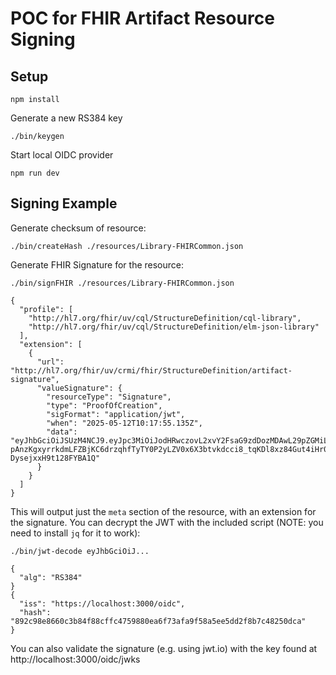 # POC for FHIR Artifact Resource Signing

## Setup

```
npm install
```

Generate a new RS384 key

```
./bin/keygen
```

Start local OIDC provider

```
npm run dev
```

## Signing Example

Generate checksum of resource:

```
./bin/createHash ./resources/Library-FHIRCommon.json
```

Generate FHIR Signature for the resource:

```
./bin/signFHIR ./resources/Library-FHIRCommon.json

{
  "profile": [
    "http://hl7.org/fhir/uv/cql/StructureDefinition/cql-library",
    "http://hl7.org/fhir/uv/cql/StructureDefinition/elm-json-library"
  ],
  "extension": [
    {
      "url": "http://hl7.org/fhir/uv/crmi/fhir/StructureDefinition/artifact-signature",
      "valueSignature": {
        "resourceType": "Signature",
        "type": "ProofOfCreation",
        "sigFormat": "application/jwt",
        "when": "2025-05-12T10:17:55.135Z",
        "data": "eyJhbGciOiJSUzM4NCJ9.eyJpc3MiOiJodHRwczovL2xvY2FsaG9zdDozMDAwL29pZGMiLCJoYXNoIjoiODkyYzk4ZTg2NjBjM2I4NGY4OGNmZmM0NzU5ODgwZWE2ZjczYWZhOWY1OGE1ZWU1ZGQyZjhiN2M0ODI1MGRjYSJ9.T581_ZkQee7RnJpePnApDIgWtHCO6GUFltHF3riM0wEEAMuVK8X63OrBZpRMCFZWwJ9_RQk3Jo9q4Tyu5WxnZaFxyH0cDCs21gFuCtUanRf4jep2ZfShjVjmm90AGyAzz6EeTodpWyNL48Js__ZSmK8HahkFos5DWZdi93BZalOPvR-pAnzKgxyrrkdmLFZBjKC6drzqhfTyTY0P2yLZV0x6X3btvkdcci8_tqKDl8xz84Gut4iHr0fivP7CbzBoIO6Dlw1gScFWaE9ATRDvkTnSYu3JVptMZo4xgKhrL3ZQktrQZm1CIQ8tnMn5hCdT7W-DysejxxH9t128FYBA1Q"
      }
    }
  ]
}
```

This will output just the `meta` section of the resource, with an extension for the signature. You can decrypt the JWT with the included script (NOTE: you need to install `jq` for it to work):

```
./bin/jwt-decode eyJhbGciOiJ...

{
  "alg": "RS384"
}
{
  "iss": "https://localhost:3000/oidc",
  "hash": "892c98e8660c3b84f88cffc4759880ea6f73afa9f58a5ee5dd2f8b7c48250dca"
}
```

You can also validate the signature (e.g. using jwt.io) with the key found at http://localhost:3000/oidc/jwks

